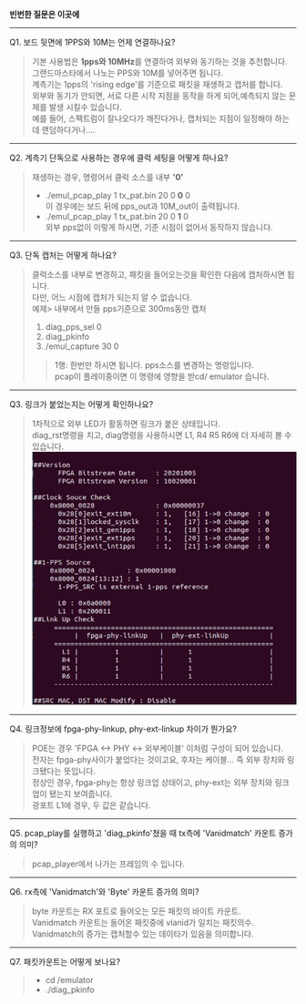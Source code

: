 **빈번한 질문은 이곳에**  

***
Q1. 보드 뒷면에 1PPS와 10M는 언제 연결하나요?  
>기본 사용법은 **1pps와 10MHz**를 연결하여 외부와 동기하는 것을 추천합니다.  
>그랜드마스타에서 나노는 PPS와 10M를 넣어주면 됩니다.  
>계측기는 1pps의 'rising edge'를 기준으로 패킷을 재생하고 캡처를 합니다.  
>외부와 동기가 안되면, 서로 다른 시작 지점을 동작을 하게 되어,예측되지 않는 문제를 발생 시킬수 있습니다.  
>예를 들어, 스펙트럼이 잘나오다가 깨진다거나, 캡처되는 지점이 일정해야 하는데 랜덤하다거나....    
  
***  
Q2. 계측기 단독으로 사용하는 경우에 클럭 세팅을 어떻게 하나요?     
>재생하는 경우, 명령어서 클럭 소스를 내부 **'0'**   
>- ./emul_pcap_play 1 tx_pat.bin 20 0 **0** 0   
>이 경우에는 보드 뒤에 pps_out과 10M_out이 출력됩니다.  
>- ./emul_pcap_play 1 tx_pat.bin 20 0 **1** 0   
>외부 pps없이 이렇게 하시면, 기준 시점이 없어서 동작하지 않습니다.  
  
***  
Q3. 단독 캡처는 어떻게 하나요?  
>클럭소스를 내부로 변경하고, 패킷을 들어오는것을 확인한 다음에 캡처하시면 됩니다.  
>다만, 어느 시점에 캡처가 되는지 알 수 없습니다.  
>예제> 내부에서 만들 pps기준으로 300ms동안 캡처  
>1. diag_pps_sel 0   
>2. diag_pkinfo  
>3. /emul_capture 30 0  
>>1행: 한번만 하시면 됩니다. pps소스를 변경하는 명령입니다.  
>>pcap이 플레이중이면 이 명령에 영향을 받cd/ emulator 습니다.  

***  
Q3. 링크가 붙었는지는 어떻게 확인하나요?  
>1차적으로 외부 LED가 활동하면 링크가 붙은 상태입니다.  
>diag_rst명령을 치고, diag명령을 사용하시면 L1, R4 R5 R6에 더 자세히 볼 수 있습니다.  
![diag명령그림](https://github.com/ymhan-erik/emul/blob/main/doc/pic/diag.jpg)  

***  
Q4. 링크정보에 fpga-phy-linkup, phy-ext-linkup 차이가 뭔가요?  
> POE는 경우 'FPGA <-> PHY <-> 외부케이블' 이처럼 구성이 되어 있습니다.    
> 전자는 fpga-phy사이가 붙었다는 것이고요, 후자는 케이블... 즉 외부 장치와 링크됐다는 뜻입니다.    
> 정상인 경우, fpga-phy는 항상 링크업 상태이고, phy-ext는 외부 장치와 링크업이 됐는지 보여줍니다.    
> 광포트 L1에 경우, 두 값은 같습니다.    

***  
Q5. pcap_play를 실행하고 'diag_pkinfo'쳤을 때 tx측에 'Vanidmatch' 카운트 증가의 의미?  
> pcap_player에서 나가는 프레임의 수 입니다.  
  
***  
Q6. rx측에 'Vanidmatch'와 'Byte' 카운트 증가의 의미?  
> byte 카운트는 RX 포트로 들어오는 모든 패킷의 바이트 카운트.  
> Vanidmatch 카운트는 들어온 패킷중에 vlanid가 일치는 패킷의수.
> Vanidmatch의 증가는 캡처할수 있는 데이타가 있음을 의미합니다.

***  
Q7. 패킷카운트는 어떻게 보나요?
>- cd /emulator  
>- ./diag_pkinfo   
